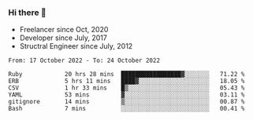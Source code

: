 ### Hi there 👋

- Freelancer since Oct, 2020
- Developer since July, 2017
- Structral Engineer since July, 2012

<!--START_SECTION:waka-->

```text
From: 17 October 2022 - To: 24 October 2022

Ruby            20 hrs 28 mins  █████████████████▓░░░░░░░   71.22 %
ERB             5 hrs 11 mins   ████▓░░░░░░░░░░░░░░░░░░░░   18.05 %
CSV             1 hr 33 mins    █▒░░░░░░░░░░░░░░░░░░░░░░░   05.43 %
YAML            53 mins         ▓░░░░░░░░░░░░░░░░░░░░░░░░   03.11 %
gitignore       14 mins         ▒░░░░░░░░░░░░░░░░░░░░░░░░   00.87 %
Bash            7 mins          ░░░░░░░░░░░░░░░░░░░░░░░░░   00.41 %
```

<!--END_SECTION:waka-->
